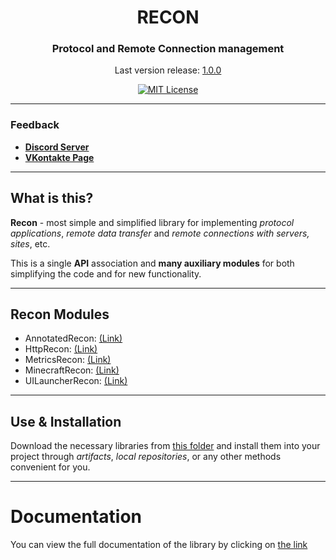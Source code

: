 <div  align="center">

# RECON
### Protocol and Remote Connection management

Last version release: [1.0.0](https://github.com/ItzStonlex/Recon/releases/tag/1.0.0)

[![MIT License](https://img.shields.io/github/license/pl3xgaming/Purpur?&logo=github)](LICENSE)

---
</div>

### Feedback

+ **[Discord Server](https://discord.gg/GmT9pUy8af)**
+ **[VKontakte Page](https://vk.com/itzstonlex)**

---

## What is this?

**Recon** - most simple and simplified 
library for implementing _protocol applications_, 
_remote data transfer_ and _remote connections with 
servers, sites_, etc.

This is a single **API** association and **many auxiliary 
modules** for both simplifying the code and for new 
functionality.

---

## Recon Modules

* AnnotatedRecon: [(Link)](annotated-recon)
* HttpRecon: [(Link)](http-recon)
* MetricsRecon: [(Link)](metrics-recon)
* MinecraftRecon: [(Link)](minecraft-recon)
* UILauncherRecon: [(Link)](launcher-ui-recon)

---

## Use & Installation

Download the necessary libraries from [this folder](target-compiled) 
and install them into your project through *artifacts*, 
*local repositories*, or any other methods convenient for you.

---

# Documentation

You can view the full documentation of the library by clicking on 
[the link](https://github.com/ItzStonlex/Recon/wiki)